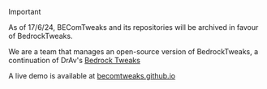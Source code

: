 > [!IMPORTANT]
> As of 17/6/24, BEComTweaks and its repositories will be archived in favour of BedrockTweaks.

We are a team that manages an open-source version of BedrockTweaks, a continuation of DrAv's [Bedrock Tweaks](https://bedrocktweaks.net)

A live demo is available at [becomtweaks.github.io](https://becomtweaks.github.io)

